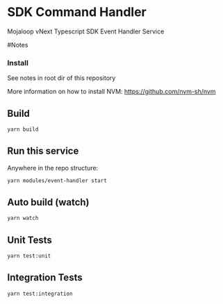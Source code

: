 # SDK Command Handler


Mojaloop vNext Typescript SDK Event Handler Service

#Notes

### Install
See notes in root dir of this repository

More information on how to install NVM: https://github.com/nvm-sh/nvm

## Build

```bash
yarn build
```

## Run this service

Anywhere in the repo structure:
```bash
yarn modules/event-handler start
```

## Auto build (watch)

```bash
yarn watch
```

## Unit Tests

```bash
yarn test:unit
```

## Integration Tests

```bash
yarn test:integration
```